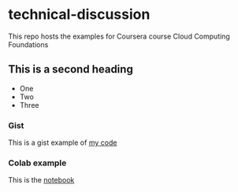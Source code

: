 # technical-discussion
This repo hosts the examples for Coursera course Cloud Computing Foundations

## This is a second heading
* One
* Two
* Three

### Gist
This is a gist example of [my code](https://gist.github.com/massfin/70a2a50a5633b8423a93aedf83c624a3)

### Colab example
This is the [notebook](https://github.com/massfin/technical-discussion/blob/main/technical_docs.ipynb)
